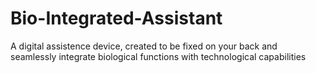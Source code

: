 # Bio-Integrated-Assistant
A digital assistence device, created to be fixed on your back and seamlessly integrate biological functions with technological capabilities
